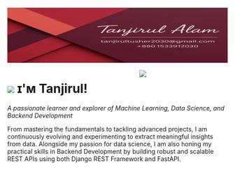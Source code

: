 <!--Banner-->
![tanjirul Banner Image](./banner.png)

<!--Night Owl image-->
<div>
  <img align="right" width="40%" src="https://owlbertsio-resized.s3.amazonaws.com/Popper.psd.full.png">
</div>

<!--Header Name-->
# <img src="https://emojis.slackmojis.com/emojis/images/1531849430/4246/blob-sunglasses.gif?1531849430" width="30"/> ɪ'ᴍ Tanjirul!
*A passionate learner and explorer of Machine Learning, Data Science, and Backend Development*

<!--Start Intro-->               
<p align="left">
From mastering the fundamentals to tackling advanced projects, I am continuously evolving and experimenting to extract meaningful insights from data.
Alongside my passion for data science, I am also honing my practical skills in Backend Development by building robust and scalable REST APIs using both Django REST Framework and FastAPI.
</p>
